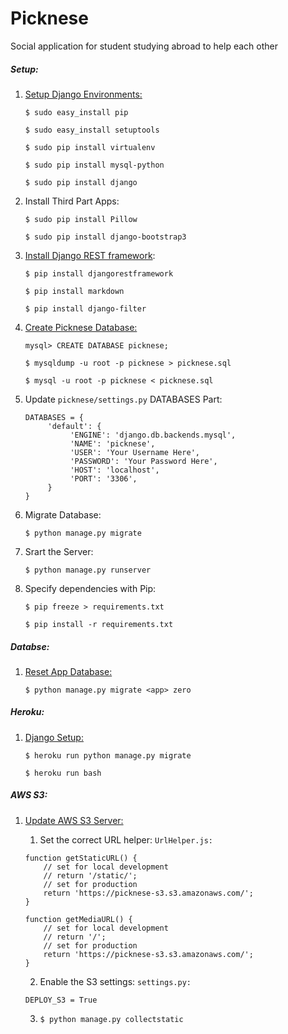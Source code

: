 Picknese
========

Social application for student studying abroad to help each other

##### Setup:
1. [Setup Django Environments:](http://usunyu.com/note/2014/12/06/setup-django/)

     ```$ sudo easy_install pip```
     
     ```$ sudo easy_install setuptools```
     
     ```$ sudo pip install virtualenv```
     
     ```$ sudo pip install mysql-python```
     
     ```$ sudo pip install django```
     
2. Install Third Part Apps:

     ```$ sudo pip install Pillow```
     
     ```$ sudo pip install django-bootstrap3 ```

3. [Install Django REST framework](http://www.django-rest-framework.org/#installation):

     ```$ pip install djangorestframework```

     ```$ pip install markdown```

     ```$ pip install django-filter```
     
4. [Create Picknese Database:](http://usunyu.com/note/2014/12/07/mysql-tips/)

     ```mysql> CREATE DATABASE picknese;```

     ```$ mysqldump -u root -p picknese > picknese.sql```

     ```$ mysql -u root -p picknese < picknese.sql```


5. Update ```picknese/settings.py``` DATABASES Part:

     ```
     DATABASES = {
          'default': {
               'ENGINE': 'django.db.backends.mysql',
               'NAME': 'picknese',
               'USER': 'Your Username Here',
               'PASSWORD': 'Your Password Here',
               'HOST': 'localhost',
               'PORT': '3306',
          }
     }
     ```
6. Migrate Database:

     ```$ python manage.py migrate```

7. Srart the Server:

     ```$ python manage.py runserver```

8. Specify dependencies with Pip:

     ```$ pip freeze > requirements.txt```
     
     ```$ pip install -r requirements.txt```

##### Databse:
1. [Reset App Database:](http://stackoverflow.com/questions/25606879/how-to-migrate-back-from-initial-migration-in-django-1-7)

     ```$ python manage.py migrate <app> zero```

##### Heroku:
1. [Django Setup:](https://devcenter.heroku.com/articles/getting-started-with-django)

     ```$ heroku run python manage.py migrate```

     ```$ heroku run bash```

##### AWS S3:
1. [Update AWS S3 Server:](https://devcenter.heroku.com/articles/s3-upload-python)

     1) Set the correct URL helper:
     ```UrlHelper.js:```

     ```
     function getStaticURL() {
         // set for local development
         // return '/static/';
         // set for production
         return 'https://picknese-s3.s3.amazonaws.com/';
     }

     function getMediaURL() {
         // set for local development
         // return '/';
         // set for production
         return 'https://picknese-s3.s3.amazonaws.com/';
     }
     ```

     2) Enable the S3 settings:
     ```settings.py:```

     ```DEPLOY_S3 = True```

     3) ```$ python manage.py collectstatic```

